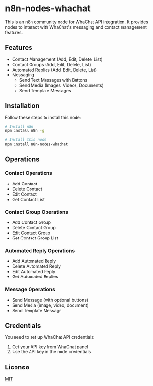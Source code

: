# n8n-nodes-whachat

This is an n8n community node for WhaChat API integration. It provides nodes to interact with WhaChat's messaging and contact management features.

## Features

- Contact Management (Add, Edit, Delete, List)
- Contact Groups (Add, Edit, Delete, List)
- Automated Replies (Add, Edit, Delete, List)
- Messaging
  - Send Text Messages with Buttons
  - Send Media (Images, Videos, Documents)
  - Send Template Messages

## Installation

Follow these steps to install this node:

```bash
# Install n8n
npm install n8n -g

# Install this node
npm install n8n-nodes-whachat
```

## Operations

### Contact Operations
- Add Contact
- Delete Contact
- Edit Contact
- Get Contact List

### Contact Group Operations
- Add Contact Group
- Delete Contact Group
- Edit Contact Group
- Get Contact Group List

### Automated Reply Operations
- Add Automated Reply
- Delete Automated Reply
- Edit Automated Reply
- Get Automated Replies

### Message Operations
- Send Message (with optional buttons)
- Send Media (image, video, document)
- Send Template Message

## Credentials

You need to set up WhaChat API credentials:
1. Get your API key from WhaChat panel
2. Use the API key in the node credentials

## License

[MIT](LICENSE)